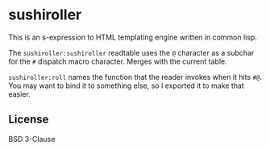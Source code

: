 # sushiroller

This is an s-expression to HTML templating engine written in common lisp.

The `sushiroller:sushiroller` readtable uses the `@` character as a subchar
for the `#` dispatch macro character. Merges with the current table.

`sushiroller:roll` names the function that the reader invokes when it hits
`#@`. You may want to bind it to something else, so I exported it to make
that easier.

## License

BSD 3-Clause

